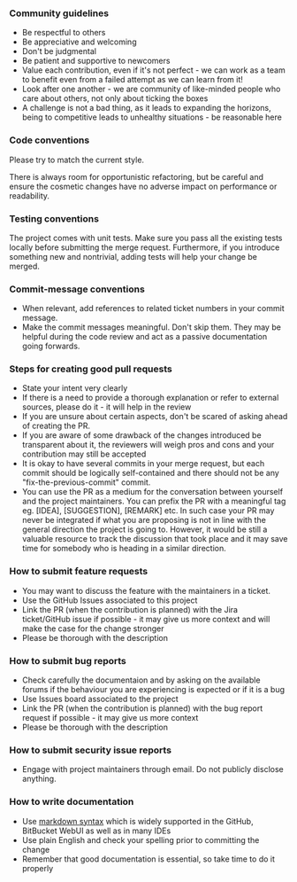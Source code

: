 ### Community guidelines

 * Be respectful to others
 * Be appreciative and welcoming
 * Don't be judgmental
 * Be patient and supportive to newcomers
 * Value each contribution, even if it's not perfect - we can work as a team to benefit even from a failed attempt as we can learn from it!
 * Look after one another - we are community of like-minded people who care about others, not only about ticking the boxes
 * A challenge is not a bad thing, as it leads to expanding the horizons, being to competitive leads to unhealthy situations - be reasonable here

### Code conventions

Please try to match the current style.

There is always room for opportunistic refactoring, but be careful and ensure the cosmetic changes have no adverse impact on performance or readability.

### Testing conventions

The project comes with unit tests.  Make sure you pass all the existing tests locally before submitting the merge request.  Furthermore, if you introduce something new and nontrivial, adding tests will help your change be merged.

### Commit-message conventions

 * When relevant, add references to related ticket numbers in your commit message.
 * Make the commit messages meaningful.  Don't skip them.  They may be helpful during the code review and act as a passive documentation going forwards.

### Steps for creating good pull requests

  * State your intent very clearly
  * If there is a need to provide a thorough explanation or refer to external sources, please do it - it will help in the review
  * If you are unsure about certain aspects, don't be scared of asking ahead of creating the PR.
  * If you are aware of some drawback of the changes introduced be transparent about it, the reviewers will weigh pros and cons and your contribution may still be accepted
  * It is okay to have several commits in your merge request, but each commit should be logically self-contained and there should not be any "fix-the-previous-commit" commit.
  * You can use the PR as a medium for the conversation between yourself and the project maintainers. You can prefix the PR with a meaningful tag eg. [IDEA], [SUGGESTION], [REMARK] etc. In such case your PR may never be integrated if what you are proposing is not in line with the general direction the project is going to. However, it would be still a valuable resource to track the discussion that took place and it may save time for somebody who is heading in a similar direction.

### How to submit feature requests

 * You may want to discuss the feature with the maintainers in a ticket.
 * Use the GitHub Issues associated to this project
 * Link the PR (when the contribution is planned) with the Jira ticket/GitHub issue if possible - it may give us more context and will make the case for the change stronger
 * Please be thorough with the description

### How to submit bug reports

 * Check carefully the documentaion and by asking on the available forums if the behaviour you are experiencing is expected or if it is a bug
 * Use Issues board associated to the project
 * Link the PR (when the contribution is planned) with the bug report request if possible - it may give us more context
 * Please be thorough with the description

### How to submit security issue reports

* Engage with project maintainers through email. Do not publicly disclose anything.

### How to write documentation

  * Use [markdown syntax](https://www.markdownguide.org/basic-syntax/) which is widely supported in the GitHub, BitBucket WebUI as well as in many IDEs
  * Use plain English and check your spelling prior to committing the change
  * Remember that good documentation is essential, so take time to do it properly
